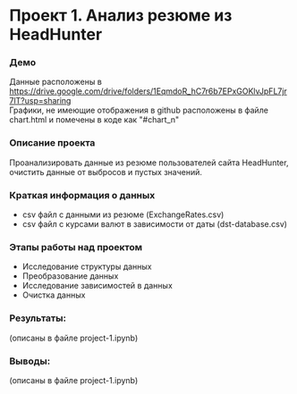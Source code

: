 # Проект 1. Анализ резюме из HeadHunter


### Демо
Данные расположены в https://drive.google.com/drive/folders/1EqmdoR_hC7r6b7EPxGOKlvJpFL7jr7lT?usp=sharing   
Графики, не имеющие отображения в github расположены в файле chart.html и помечены в коде как "#chart_n"


### Описание проекта    
Проанализировать данные из резюме пользователей сайта HeadHunter, очистить данные от выбросов и пустых значений.


### Краткая информация о данных
- csv файл с данными из резюме (ExchangeRates.csv)
- csv файл с курсами валют в зависимости от даты (dst-database.csv)


### Этапы работы над проектом  
- Исследование структуры данных
- Преобразование данных
- Исследование зависимостей в данных
- Очистка данных


### Результаты:  
(описаны в файле project-1.ipynb)


### Выводы:  
(описаны в файле project-1.ipynb)
